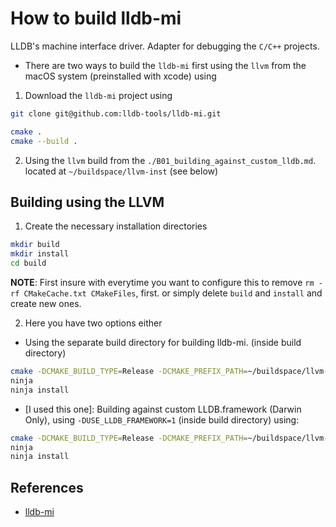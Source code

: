 # How to build lldb-mi

LLDB's machine interface driver. Adapter for debugging the `C/C++` projects.

- There are two ways to build the `lldb-mi` first using the `llvm` from the
  macOS system (preinstalled with xcode) using

1. Download the `lldb-mi` project using

```sh
git clone git@github.com:lldb-tools/lldb-mi.git
```

```sh
cmake .
cmake --build .
```

2. Using the `llvm` build from the `./B01_building_against_custom_lldb.md`.
   located at `~/buildspace/llvm-inst` (see below)

## Building using the LLVM

1. Create the necessary installation directories

```sh
mkdir build
mkdir install
cd build
```

**NOTE**: First insure with everytime you want to configure this to remove `rm
-rf CMakeCache.txt CMakeFiles`, first. or simply delete `build` and `install`
and create new ones.

2. Here you have two options either

- Using the separate build directory for building lldb-mi. (inside build directory)

```sh
cmake -DCMAKE_BUILD_TYPE=Release -DCMAKE_PREFIX_PATH=~/buildspace/llvm-inst/ -DCMAKE_INSTALL_PREFIX=~/buildspace/lldb-mi/install/ -GNinja ..
ninja
ninja install
```

- [I used this one]: Building against custom LLDB.framework (Darwin Only),
  using `-DUSE_LLDB_FRAMEWORK=1` (inside build directory) using:

```sh
cmake -DCMAKE_BUILD_TYPE=Release -DCMAKE_PREFIX_PATH=~/buildspace/llvm-inst/ -DUSE_LLDB_FRAMEWORK=1 -DCMAKE_INSTALL_PREFIX=~/buildspace/lldb-mi/install/ -GNinja ..
ninja
ninja install
```

## References

- [lldb-mi](https://github.com/lldb-tools/lldb-mi?tab=readme-ov-file)
